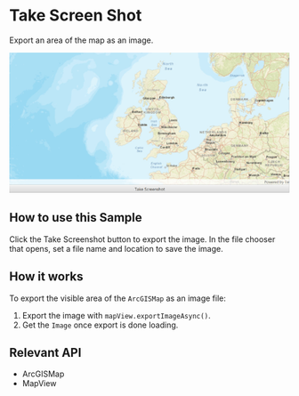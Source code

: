 # Take Screen Shot

Export an area of the map as an image.

![](TakeScreenShot.png)

## How to use this Sample

Click the Take Screenshot button to export the image. In the file chooser that opens, set a file name and location to
 save the image.

## How it works

To export the visible area of the `ArcGISMap` as an image file:


  1. Export the image with `mapView.exportImageAsync()`.
  2. Get the `Image` once export is done loading.


## Relevant API


*   ArcGISMap
*   MapView


